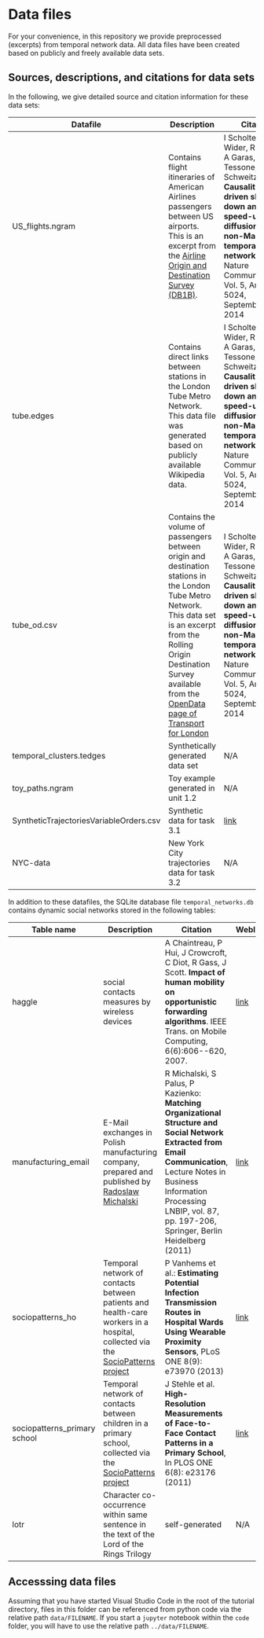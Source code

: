 Data files
==========

For your convenience, in this repository we provide preprocessed (excerpts) from temporal network data. All data files have been created based on publicly and freely available data sets.

Sources, descriptions, and citations for data sets
--------------------------------------------------

In the following, we give detailed source and citation information for these data sets:

| Datafile | Description | Citation | Weblink |
|----------|-------------|----------|---------|
| US_flights.ngram | Contains flight itineraries of American Airlines passengers between US airports. This is an excerpt from the [Airline Origin and Destination Survey (DB1B)](https://www.transtats.bts.gov/Tables.asp?DB_ID=125&DB_Name=Airline%20Origin%20and%20Destination%20Survey%20%28DB1B%29&DB_Short_Name=Origin%20and%20Destination%20Survey). | I Scholtes, N Wider, R Pfitzner, A Garas, CJ Tessone, F Schweitzer. **Causality-driven slow-down and speed-up of diffusion in non-Markovian temporal networks**, In Nature Communications, Vol. 5, Article 5024, September 24, 2014 | [link](https://www.transtats.bts.gov/Fields.asp) |
| tube.edges | Contains direct links between stations in the London Tube Metro Network. This data file was generated based on publicly available Wikipedia data. | I Scholtes, N Wider, R Pfitzner, A Garas, CJ Tessone, F Schweitzer. **Causality-driven slow-down and speed-up of diffusion in non-Markovian temporal networks**, In Nature Communications, Vol. 5, Article 5024, September 24, 2014 | N/A |
| tube_od.csv | Contains the volume of passengers between origin and destination stations in the London Tube Metro Network. This data set is an excerpt from the Rolling Origin Destination Survey available from the [OpenData page of Transport for London](https://tfl.gov.uk/info-for/open-data-users/our-open-data#on-this-page-9) | I Scholtes, N Wider, R Pfitzner, A Garas, CJ Tessone, F Schweitzer. **Causality-driven slow-down and speed-up of diffusion in non-Markovian temporal networks**, In Nature Communications, Vol. 5, Article 5024, September 24, 2014 | [link](https://tfl.gov.uk/cdn/static/cms/documents/rods-access-mode-2010-sample.csv) |
| temporal_clusters.tedges | Synthetically generated data set | N/A | N/A |
| toy_paths.ngram | Toy example generated in unit 1.2  | N/A | N/A
| SyntheticTrajectoriesVariableOrders.csv | Synthetic data for task 3.1  | [link](https://arxiv.org/pdf/1712.09658) | [link](http://www.higherordernetwork.com/)
| NYC-data | New York City trajectories data for task 3.2  | N/A | [link](https://chriswhong.com/open-data/foil_nyc_taxi/)

In addition to these datafiles, the SQLite database file `temporal_networks.db` contains dynamic social networks stored in the following tables:


| Table name | Description | Citation | Weblink |
|------------|-------------|----------|---------|
| haggle | social contacts measures by wireless devices | A Chaintreau, P Hui, J Crowcroft, C Diot, R Gass, J Scott. **Impact of human mobility on opportunistic forwarding algorithms**. IEEE Trans. on Mobile Computing, 6(6):606--620, 2007.  | [link](http://konect.uni-koblenz.de/networks/contact)
| manufacturing_email |  E-Mail exchanges in Polish manufacturing company, prepared and published by [Radoslaw Michalski](https://www.ii.pwr.edu.pl/~michalski/) | R Michalski, S Palus, P Kazienko: **Matching Organizational Structure and Social Network Extracted from Email Communication**, Lecture Notes in Business Information Processing LNBIP, vol. 87, pp. 197-206, Springer, Berlin Heidelberg (2011)  |[link](https://www.ii.pwr.edu.pl/~michalski/index.php?content=datasets) |
| sociopatterns_ho |  Temporal network of contacts between patients and health-care workers in a hospital, collected via the [SocioPatterns project](http://www.sociopatterns.org) |  P Vanhems et al.: **Estimating Potential Infection Transmission Routes in Hospital Wards Using Wearable Proximity Sensors**, PLoS ONE 8(9): e73970 (2013) |[link](http://www.sociopatterns.org/datasets/hospital-ward-dynamic-contact-network/) |
| sociopatterns_primary school |  Temporal network of contacts between children in a primary school, collected via the [SocioPatterns project](http://www.sociopatterns.org) | J Stehle et al. **High-Resolution Measurements of Face-to-Face Contact Patterns in a Primary School**, In PLOS ONE 6(8): e23176 (2011) |[link](http://www.sociopatterns.org/datasets/primary-school-temporal-network-data/) |
| lotr |  Character co-occurrence within same sentence in the text of the Lord of the Rings Trilogy  | self-generated | N/A |

Accesssing data files
---------------------

Assuming that you have started Visual Studio Code in the root of the tutorial directory, files in this folder can be referenced from python code via the relative path `data/FILENAME`. If you start a `jupyter` notebook within the `code` folder, you will have to use the relative path `../data/FILENAME`.
